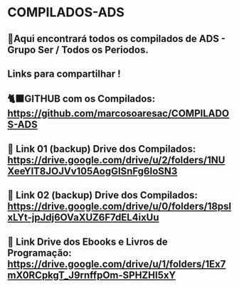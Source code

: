 # COMPILADOS-ADS
🚨Aqui encontrará todos os compilados de ADS - Grupo Ser / Todos os Periodos.
---
Links para compartilhar !
---
🐈‍⬛GITHUB com os Compilados: https://github.com/marcosoaresac/COMPILADOS-ADS
---
📲 Link 01 (backup) Drive dos Compilados: https://drive.google.com/drive/u/2/folders/1NUXeeYlT8JOJVv105AogGISnFg6IoSN3
---
📲 Link 02 (backup) Drive dos Compilados: https://drive.google.com/drive/u/0/folders/18pslxLYt-jpJdj6OVaXUZ6F7dEL4ixUu
---
📲 Link Drive dos Ebooks e Livros de Programação: https://drive.google.com/drive/u/1/folders/1Ex7mX0RCpkgT_J9rnffpOm-SPHZHI5xY
---
